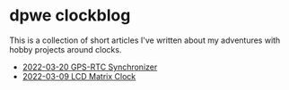 # dpwe clockblog

This is a collection of short articles I've written about my adventures with hobby projects around clocks.

* [2022-03-20 GPS-RTC Synchronizer](2022-03-20-synchronizer.html)
* [2022-03-09 LCD Matrix Clock](2022-03-09-lcd-matrix-clock.html)
